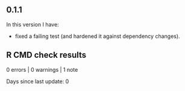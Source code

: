 ## 0.1.1

In this version I have:

- fixed a failing test (and hardened it against dependency changes).

## R CMD check results

0 errors | 0 warnings | 1 note

Days since last update: 0
